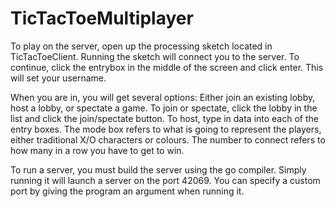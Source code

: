 # TicTacToeMultiplayer
 
To play on the server, open up the processing sketch located in TicTacToeClient. Running the sketch will connect you to the server. To continue, click the entrybox in the middle of the screen and click enter. This will set your username.

When you are in, you will get several options: Either join an existing lobby, host a lobby, or spectate a game. To join or spectate, click the lobby in the list and click the join/spectate button. To host, type in data into each of the entry boxes. The mode box refers to what is going to represent the players, either traditional X/O characters or colours. The number to connect refers to how many in a row you have to get to win.

To run a server, you must build the server using the go compiler. Simply running it will launch a server on the port 42069. You can specify a custom port by giving the program an argument when running it.
